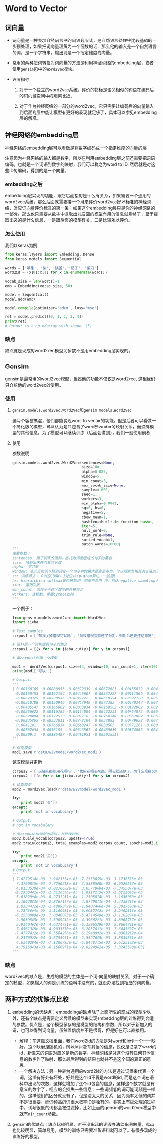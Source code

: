 # Word to Vector

 ## 词向量

- 词向量是一种表示自然语言中的词语的形式，是自然语言处理中比较基础的一步预处理，如果把词向量理解为一个函数的话，那么他的输入是一个自然语言的词，是一个字符串，输出则是一个指定维度的向量。

- 常用的两种把词转换为词向量的方法是利用神经网络的embedding层，或者使用`gensim`包中的`Word2Vec`模块。

- 评价指标

  1. 对于一个独立的word2vec系统，评价的指标是语义相似的词语在编码后的词向量空间中的距离也近。

  2. 对于作为神经网络的一部分的word2vec，它只需要让编码后的向量输入到后面的层中能让模型有更好的表现就足够了，具体可以参见embedding层的解释。



## 神经网络的embedding层

神经网络的embedding层可以看做是将数字编码成一个指定维度的向量的层.

注意因为神经网络的输入都是数字，所以在利用embedding层之前还需要把词语编码，也就是一个词语到数字的映射，我们可以称之为word to ID, 然后就是对这些ID的编码，得到的是一个向量。

### embedding之后

embedding层实现的功能，跟它后面接的是什么有关系，如果需要一个通用的word2vec系统，那么后面就需要接一个用来评价word2vec好坏标准的神经网络，对应词向量评价标准的第一条；如果这个embedding层只是你的神经网络的一部分，那么他只需要从数字中提取出对后面的模型有用的信息就足够了，至于提取出来的是什么信息，一是跟后面的模型有关，二是比较难以评价。

### 怎么使用

我们以keras为例

```python
from keras.layers import Embedding, Dense
from keras.models import Sequential

words = ['苹果', '梨', '锅盖', '茄子', '菜刀']
word2id = {x[0]:x[1] for x in enumerate(words)}

vocab_size = len(words)+1
emb = Embedding(vocab_size, 50)

model = Sequential()
model.add(emb)

model.compile(optimizer='adam', loss='mse')

ret = model.predict([0, 1, 2, 3, 4])
print(ret)
# Output is a np.ndarray with shape: (5)
```

### 缺点

缺点就是现成的word2vec模型大多数不是用embedding层实现的。

## Gensim

gensim是最常用的word2vec模型，当然他的功能不仅仅是word2vec, 这里我们只介绍他的word2vec的使用。

### 使用

1. `gensim.models.word2vec.Word2Vec`和`gensim.models.Word2Vec`

   这两个容易搞混，他们都能实现word to vector的功能，但是后者可以看做一个简化版的模型，可以认为是只包含了word到vector的映射关系，而没有模型的其他信息，为了模型可以继续训练（后面会讲到），我们一般使用前者


2. 使用

   参数说明

   ```python
   gensim.models.word2vec.Word2Vec(sentences=None,
                                   size=100,
                                   alpha=0.025,
                                   window=5, 
                                   min_count=5, 
                                   max_vocab_size=None, 
                                   sample=0.001, 
                                   seed=1, 
                                   workers=3, 
                                   min_alpha=0.0001, 
                                   sg=0, hs=0, 
                                   negative=5, 
                                   cbow_mean=1, 
                                   hashfxn=<built-in function hash>,
                                   iter=5,
                                   null_word=0, 
                                   trim_rule=None, 
                                   sorted_vocab=1, 
                                   batch_words=10000)
   """
   主要参数：
   sentences: 用于训练的语料，格式为词语组成的句子的集合
   size: 映射出来的向量的长度
   alpha: 学习率
   window: 表示当前词与预测词在一个句子中的最大距离是多少，可以理解为相互有关系的词的最大距离
   sg: 训练算法： 0对应CBOW，1对应skip-gram算法，一般用1
   hs: hierarchica-softmax是否被启用，如果不启用（0）的话negative sampling会被使用
   iter: 遍历次数
   min_count: 词频少于这个数字的会被舍弃
   workers: 线程数，需要cython支持
   """
   
   ```

   一个例子：

   ```python
   from gensim.models.word2vec import Word2Vec
   import jieba
   
   # Test samples
   corpus1 = ['帮我关掉借呗可以吗', '蚂蚁借呗提前还了分期，到期后还要还这期吗']
   
   # 语料是一个词构成的句子的集合
   corpus1 = [[x for x in jieba.cut(y)] for y in corpus1]
   
   # 用corpus1创建一个模型
   
   mod1 =  Word2Vec(corpus1, size=64, window=10, min_count=1, iter=10)
   print(mod1['可以'])
   
   # Output:
   """
   [ 0.00160765  0.00088953 -0.00372339 -0.00672681 -0.00455872 -0.00428723
    -0.00150453  0.00162154 -0.00416607 -0.00337227 -0.00411569  0.00428961
    -0.00674325  0.00328936 -0.0047722   0.00658594  0.00727128  0.00545137
    -0.00310788  0.00150946  0.00757949 -0.0073382  -0.00670347 -0.00742038
     0.00435547  0.00166862  0.00033934 -0.00159502 -0.00192862  0.00212765
    -0.00256022  0.00116785 -0.00154004 -0.00422251  0.00764872 -0.0063951
     0.00628084  0.00172573  0.0002716  -0.00759348  0.00662902  0.00588745
    -0.00235865 -0.00537811 -0.00742104  0.0037892   0.00779658 -0.00747149
     0.0041181   0.00766934  0.00668247 -0.0038505   0.00571261 -0.0003444
     0.00537034  0.0056195   0.00613567 -0.00489639 -0.00374866  0.00431086
     0.0020911  -0.00185487 -0.00491951 -0.00591551]
   """
   
   # 保存模型
   mod1.save(r'data/w2vmodel/word2vec_mod1')
   
   ```

   读取模型并更新

   ```python
   corpus2 = ['天猫店都能用花呗吗', '我用花呗买东西，隔天就还款了。为什么现在又扣款']
   corpus2 = [[x for x in jieba.cut(y)] for y in corpus2]
   
   # 读取模型
   mod2 = Word2Vec.load(r'data/w2vmodel/word2vec_mod1')
   
   try:
       print(mod2['买'])
   except:
       print('not in vocabulary')
      
   # Output:
   # not in vocabulary
   
   # 用corpus2构建新的语料，并继续训练
   mod2.build_vocab(corpus2, update=True)
   mod2.train(corpus2, total_examples=mod2.corpus_count, epochs=mod2.iter)
   
   try:
       print(mod2['买'])
   except:
       print('not in vocabulary')
   # Output:
   """
   [ 7.0279534e-03  1.9423374e-03 -7.2553055e-03  3.1736563e-03
     7.3760855e-03 -7.7250218e-03  3.5588508e-03 -6.6526597e-03
     4.0133530e-04 -3.0276652e-03  3.0577960e-03 -7.3455097e-03
    -2.2950401e-03 -1.5116556e-03  1.8927215e-03 -2.5222688e-03
     5.6182994e-03  8.2737231e-04  1.2505874e-03  1.1636070e-03
     5.1062083e-04 -2.8767127e-03  4.8779871e-04 -1.4338739e-03
     1.0334431e-03 -1.4889379e-03 -1.9407466e-04  5.3017600e-03
     4.7373604e-03 -1.3160831e-03 -8.9937763e-04 -3.2462366e-03
    -6.2558809e-03  7.0846053e-03 -5.4714549e-03 -3.1102884e-03
    -2.9039585e-03  1.3909242e-03 -4.3966221e-03 -4.8968787e-03
     3.9340467e-03  4.6374751e-03 -6.1596539e-03  5.8664731e-03
    -7.0561348e-03  4.9033510e-03  6.2037031e-03 -7.6445607e-03
    -7.4777422e-03  6.3564256e-03  6.2948992e-03  8.0381212e-04
     3.2370922e-04 -3.6755991e-03 -2.5527645e-03  3.8834361e-03
     4.6349294e-03 -7.1200733e-03 -5.8448715e-03  2.6123102e-03
     4.7915843e-03 -6.1566971e-04 -9.8224962e-05  7.3243580e-03]
   """
   ```


### 缺点

word2vec的缺点是，生成的模型的主体是一个词-向量的映射关系，对于一个确定的模型，如果输入的词是训练的语料中没有的，就没办法找到相应的词向量。



## 两种方式的优缺点比较

1. embedding的优缺点：embedding的缺点除了上面所说的现成的模型少以外，还有个缺点是需要定义后续的模型来实现embedding层的训练得到合适的参数。优点是，这个模型保存的是模型的结构和参数，所以对于新加入的词，也可以得到词向量，虽然置信度并不是很高，但是好在可以直接用。
   - 解释：在这篇文档里面，我们word2id的方法是对word和id作一个一一映射，这个映射是随机的，所以id并没有其他的信息，仅仅是记录了word的id，新进来的词语对应的是新的数字，神经网络是对这个没有任何其他信息的数字作了映射，那么最后得到的结果也就并不是这个词的真正的意思。
   - 一个解决方法：另一种较为通用的word2id的方法是通过词频来代表一个词，这样有好处有坏处，好处是这个id不再是word的id, 而是这个词在语料中出现的次数，这样就增加了这个id包含的信息，这样这个数字就是有意义的数字了，相应的会损失一些信息：一些词频低的词可能词频是一样的，这样他们的区分就没有了。但是没太大的关系，因为频率太低的词并不是很重要，而词频高的词很大概率ID是独有的。事实上有些处理的过程中，词频很低的词都会被过滤掉，比如上面的gensim的word2vec模型中就有`min_count`参数。

2. gensim的优缺点：缺点比较明显，对于没出现的词没办法给出词向量，优点也比较明显，简单易用，模型的训练只需要准备语料就可以了。有很多现成的训练好的模型。